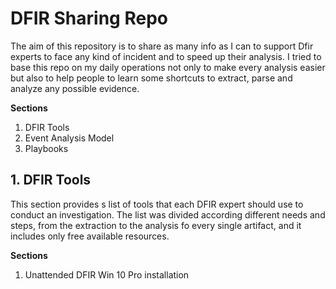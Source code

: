 # DFIR Sharing Repo
The aim of this repository is to share as many info as I can to support Dfir experts to face any kind of incident and to speed up their analysis.
I tried to base this repo on my daily operations not only to make every analysis easier but also to help people to learn some shortcuts to extract, parse and analyze any possible evidence.

**Sections**

1. DFIR Tools
2. Event Analysis Model
3. Playbooks




## 1. DFIR Tools ##
This section provides s list of tools that each DFIR expert should use to conduct an investigation.
The list was divided according different needs and steps, from the extraction to the analysis fo every single artifact, and it includes only free available
resources.

**Sections**
1. Unattended DFIR Win 10 Pro installation

